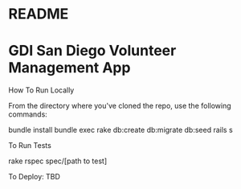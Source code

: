 # README

# GDI San Diego Volunteer Management App

How To Run Locally

From the directory where you've cloned the repo, use the following commands:

bundle install
bundle exec rake db:create db:migrate db:seed
rails s

To Run Tests

rake rspec spec/[path to test]

To Deploy:
TBD
